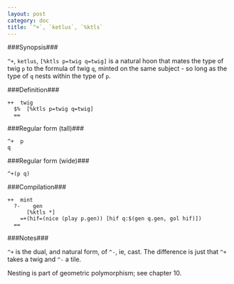 ```yaml
---
layout: post
category: doc
title: `^+`, `ketlus`, `%ktls`
---
```


###Synopsis###

`^+`, `ketlus`, `[%ktls p=twig q=twig]` is a natural hoon that
mates the type of twig `p` to the formula of twig `q`, minted 
on the same subject - so long as the type of `q` nests within the
type of `p`.

###Definition###

    ++  twig  
      $%  [%ktls p=twig q=twig]
      ==

###Regular form (tall)###

    ^+  p
    q

###Regular form (wide)###

    ^+(p q)

###Compilation###
    
    ++  mint
      ?-    gen
          [%ktls *]
        =+(hif=(nice (play p.gen)) [hif q:$(gen q.gen, gol hif)])
      ==

###Notes###

`^+` is the dual, and natural form, of `^-`, ie, cast.  The
difference is just that `^+` takes a twig and `^-` a tile.

Nesting is part of geometric polymorphism; see chapter 10.
